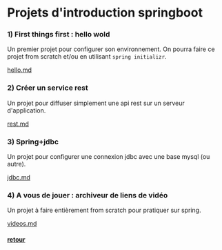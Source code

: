 
# Projets d'introduction springboot

### 1) First things first : hello wold

Un premier projet pour configurer son environnement. On pourra faire ce projet from scratch et/ou en utilisant ```spring initializr```.  

[hello.md](1-hello.md)

### 2) Créer un service rest

Un projet pour diffuser simplement une api rest sur un serveur d'application.

[rest.md](2-rest.md)

### 3) Spring+jdbc

Un projet pour configurer une connexion jdbc avec une base mysql (ou autre).

[jdbc.md](3-jdbc.md)

### 4) A vous de jouer : archiveur de liens de vidéo

Un projet à faire entièrement from scratch pour pratiquer sur spring.

[videos.md](4-videos.md)

#### [retour](../README.md)
